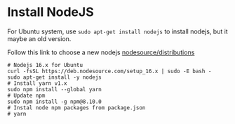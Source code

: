 # Install NodeJS

For Ubuntu system, use `sudo apt-get install nodejs` to install nodejs, but it maybe an old version.

Follow this link to choose a new nodejs [nodesource/distributions](https://github.com/nodesource/distributions)

    # Nodejs 16.x for Ubuntu
    curl -fsSL https://deb.nodesource.com/setup_16.x | sudo -E bash -
    sudo apt-get install -y nodejs
    # Install yarn v1.x
    sudo npm install --global yarn
    # Update npm
    sudo npm install -g npm@8.10.0
    # Instal node npm packages from package.json
    # yarn